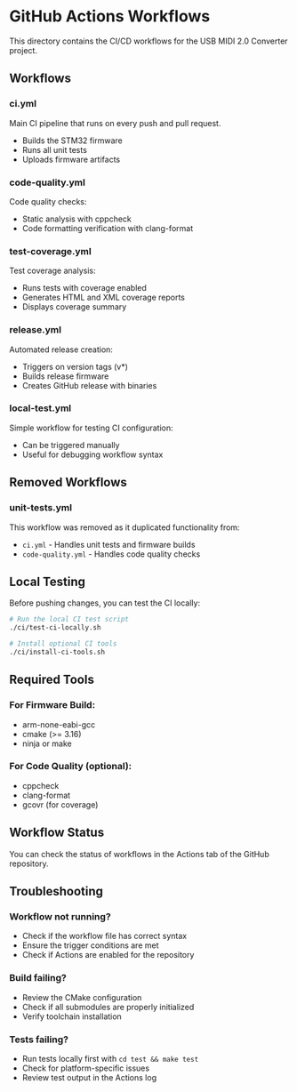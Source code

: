 # GitHub Actions Workflows

This directory contains the CI/CD workflows for the USB MIDI 2.0 Converter project.

## Workflows

### ci.yml
Main CI pipeline that runs on every push and pull request.
- Builds the STM32 firmware
- Runs all unit tests
- Uploads firmware artifacts

### code-quality.yml
Code quality checks:
- Static analysis with cppcheck
- Code formatting verification with clang-format

### test-coverage.yml
Test coverage analysis:
- Runs tests with coverage enabled
- Generates HTML and XML coverage reports
- Displays coverage summary

### release.yml
Automated release creation:
- Triggers on version tags (v*)
- Builds release firmware
- Creates GitHub release with binaries

### local-test.yml
Simple workflow for testing CI configuration:
- Can be triggered manually
- Useful for debugging workflow syntax

## Removed Workflows

### unit-tests.yml
This workflow was removed as it duplicated functionality from:
- `ci.yml` - Handles unit tests and firmware builds
- `code-quality.yml` - Handles code quality checks

## Local Testing

Before pushing changes, you can test the CI locally:

```bash
# Run the local CI test script
./ci/test-ci-locally.sh

# Install optional CI tools
./ci/install-ci-tools.sh
```

## Required Tools

### For Firmware Build:
- arm-none-eabi-gcc
- cmake (>= 3.16)
- ninja or make

### For Code Quality (optional):
- cppcheck
- clang-format
- gcovr (for coverage)

## Workflow Status

You can check the status of workflows in the Actions tab of the GitHub repository.

## Troubleshooting

### Workflow not running?
- Check if the workflow file has correct syntax
- Ensure the trigger conditions are met
- Check if Actions are enabled for the repository

### Build failing?
- Review the CMake configuration
- Check if all submodules are properly initialized
- Verify toolchain installation

### Tests failing?
- Run tests locally first with `cd test && make test`
- Check for platform-specific issues
- Review test output in the Actions log